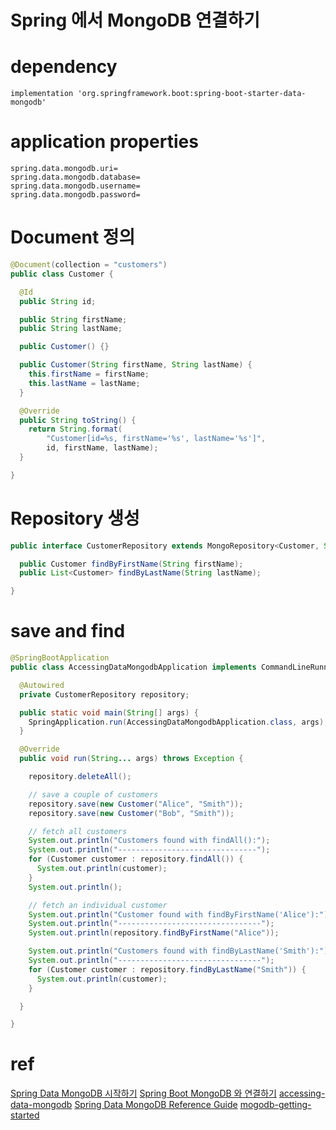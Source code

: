 
# Spring 에서 MongoDB 연결하기

# dependency
```
implementation 'org.springframework.boot:spring-boot-starter-data-mongodb'
```

# application properties
```
spring.data.mongodb.uri=
spring.data.mongodb.database=
spring.data.mongodb.username=
spring.data.mongodb.password=
```

# Document 정의
```java
@Document(collection = "customers")
public class Customer {

  @Id
  public String id;

  public String firstName;
  public String lastName;

  public Customer() {}

  public Customer(String firstName, String lastName) {
    this.firstName = firstName;
    this.lastName = lastName;
  }

  @Override
  public String toString() {
    return String.format(
        "Customer[id=%s, firstName='%s', lastName='%s']",
        id, firstName, lastName);
  }

}
```

# Repository 생성
```java
public interface CustomerRepository extends MongoRepository<Customer, String> {

  public Customer findByFirstName(String firstName);
  public List<Customer> findByLastName(String lastName);

}
```

# save and find
```java
@SpringBootApplication
public class AccessingDataMongodbApplication implements CommandLineRunner {

  @Autowired
  private CustomerRepository repository;

  public static void main(String[] args) {
    SpringApplication.run(AccessingDataMongodbApplication.class, args);
  }

  @Override
  public void run(String... args) throws Exception {

    repository.deleteAll();

    // save a couple of customers
    repository.save(new Customer("Alice", "Smith"));
    repository.save(new Customer("Bob", "Smith"));

    // fetch all customers
    System.out.println("Customers found with findAll():");
    System.out.println("-------------------------------");
    for (Customer customer : repository.findAll()) {
      System.out.println(customer);
    }
    System.out.println();

    // fetch an individual customer
    System.out.println("Customer found with findByFirstName('Alice'):");
    System.out.println("--------------------------------");
    System.out.println(repository.findByFirstName("Alice"));

    System.out.println("Customers found with findByLastName('Smith'):");
    System.out.println("--------------------------------");
    for (Customer customer : repository.findByLastName("Smith")) {
      System.out.println(customer);
    }

  }

}
```


# ref
[Spring Data MongoDB 시작하기](https://velog.io/@hanblueblue/%ED%94%84%EB%A1%9C%EC%A0%9D%ED%8A%B83-Spring-Data-MongoDB-%EC%8B%9C%EC%9E%91%ED%95%98%EA%B8%B0)
[Spring Boot MongoDB 와 연결하기](https://ssoonidev.tistory.com/62)
[accessing-data-mongodb](https://spring.io/guides/gs/accessing-data-mongodb/)
[Spring Data MongoDB Reference Guide](https://docs.spring.io/spring-data/mongodb/docs/current/reference/html/#reference)
[mogodb-getting-started](https://docs.spring.io/spring-data/mongodb/docs/current/reference/html/#mongodb-getting-started)